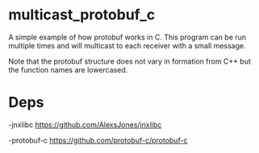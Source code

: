 multicast_protobuf_c
====================

A simple example of how protobuf works in C.
This program can be run multiple times and will multicast to each receiver with a small message.

Note that the protobuf structure does not vary in formation from C++ but the function names are lowercased.


Deps
====

-jnxlibc https://github.com/AlexsJones/jnxlibc

-protobuf-c https://github.com/protobuf-c/protobuf-c
